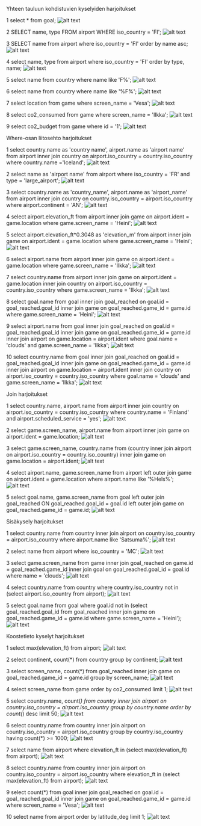 Yhteen tauluun kohdistuvien kyselyiden harjoitukset

1
select * from goal;
![alt text](image-3.png)

2
SELECT name, type FROM airport WHERE iso_country = 'FI';
![alt text](image-4.png)

3
SELECT name from airport where iso_country = 'FI' order by name asc;
![alt text](image-5.png)

4
select name, type from airport where iso_country = 'FI' order by type, name;
![alt text](image-6.png)

5
select name from country where name like 'F%';
![alt text](image-7.png)

6
select name from country where name like '%F%';
![alt text](image-8.png)

7
select location from game where screen_name = 'Vesa';
![alt text](image-9.png)

8
select co2_consumed from game where screen_name = 'Ilkka';
![alt text](image-10.png)

9
select co2_budget from game where id = '1';
![alt text](image-11.png)

Where-osan liitosehto harjoitukset

1
select country.name as 'country name', airport.name as 'airport name' from airport inner join country on airport.iso_country = country.iso_country where country.name ='Iceland';
![alt text](image-17.png)

2
select name as 'airport name' from airport where iso_country = 'FR' and type = 'large_airport';
![alt text](image-18.png)

3
select country.name as 'country_name', airport.name as 'airport_name' from airport inner join country on country.iso_country = airport.iso_country where airport.continent = 'AN';
![alt text](image-19.png)

4
select airport.elevation_ft from airport inner join game on airport.ident = game.location where game.screen_name = 'Heini';
![alt text](image-20.png)

5
select airport.elevation_ft*0.3048 as 'elevation_m' from airport inner join game on airport.ident = game.location where game.screen_name = 'Heini';
![alt text](image-21.png)

6
select airport.name from airport inner join game on airport.ident = game.location where game.screen_name = 'Ilkka';
![alt text](image-22.png)

7
select country.name from airport inner join game on airport.ident = game.location inner join country on airport.iso_country = country.iso_country where game.screen_name = 'Ilkka';
![alt text](image-23.png)

8
select goal.name from goal inner join goal_reached on goal.id = goal_reached.goal_id inner join game on goal_reached.game_id = game.id where game.screen_name = 'Heini';
![alt text](image-24.png)

9
select airport.name from goal inner join goal_reached on goal.id = goal_reached.goal_id inner join game on goal_reached.game_id = game.id inner join airport on game.location = airport.ident where goal.name = 'clouds' and game.screen_name = 'Ilkka';
![alt text](image-25.png)

10
select country.name from goal inner join goal_reached on goal.id = goal_reached.goal_id inner join game on goal_reached.game_id = game.id inner join airport on game.location = airport.ident inner join country on airport.iso_country = country.iso_country where goal.name = 'clouds' and game.screen_name = 'Ilkka';
![alt text](image-26.png)

Join harjoitukset

1
select country.name, airport.name from airport inner join country on airport.iso_country = country.iso_country where country.name = 'Finland' and airport.scheduled_service = 'yes';
![alt text](image-12.png)

2
select game.screen_name, airport.name from airport inner join game on airport.ident = game.location;
![alt text](image-13.png)

3
select game.screen_name, country.name from (country inner join airport on airport.iso_country = country.iso_country) inner join game on game.location = airport.ident;
![alt text](image-14.png)

4
select airport.name, game.screen_name from airport left outer join game on airport.ident = game.location where airport.name like '%Hels%';
![alt text](image-15.png)

5
select goal.name, game.screen_name from goal left outer join goal_reached ON goal_reached.goal_id = goal.id left outer join game on goal_reached.game_id = game.id;
![alt text](image-16.png)

Sisäkysely harjoitukset

1
select country.name from country inner join airport on country.iso_country = airport.iso_country where airport.name like 'Satsuma%';
![alt text](image-27.png)

2
select name from airport where iso_country = 'MC';
![alt text](image-28.png)

3
select game.screen_name from game inner join goal_reached on game.id = goal_reached.game_id inner join goal on goal_reached.goal_id = goal.id where name = 'clouds';
![alt text](image-29.png)

4
select country.name from country where country.iso_country not in (select airport.iso_country from airport);
![alt text](image-30.png)

5
select goal.name from goal where goal.id not in (select goal_reached.goal_id from goal_reached inner join game on goal_reached.game_id = game.id where game.screen_name = 'Heini');
![alt text](image-31.png)

Koostetieto kyselyt harjoitukset

1
select max(elevation_ft) from airport;
![alt text](image-32.png)

2
select continent, count(*) from country group by continent;
![alt text](image-33.png)

3
select screen_name, count(*) from goal_reached inner join game on goal_reached.game_id = game.id group by screen_name;
![alt text](image-34.png)

4
select screen_name from game order by co2_consumed limit 1;
![alt text](image-35.png)

5
select country.name, count(*) from country inner join airport on country.iso_country = airport.iso_country group by country.name order by count(*) desc limit 50;
![alt text](image-36.png)

6
select country.name from country inner join airport on country.iso_country = airport.iso_country group by country.iso_country having count(*) >= 1000;
![alt text](image-37.png)

7
select name from airport where elevation_ft in (select max(elevation_ft) from airport);
![alt text](image-38.png)

8
select country.name from country inner join airport on country.iso_country = airport.iso_country where elevation_ft in (select max(elevation_ft) from airport);
![alt text](image-39.png)

9
select count(*) from goal inner join goal_reached on goal.id = goal_reached.goal_id inner join game on goal_reached.game_id = game.id where screen_name = 'Vesa';
![alt text](image-40.png)

10
select name from airport order by latitude_deg limit 1;
![alt text](image-41.png)

